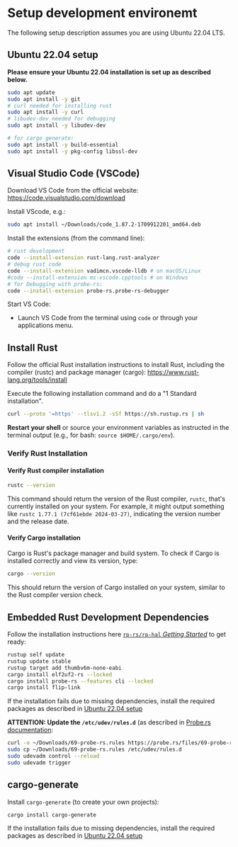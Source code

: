 # Setup development environemt

The following setup description assumes you are using Ubuntu 22.04 LTS.

## Ubuntu 22.04 setup

**Please ensure your Ubuntu 22.04 installation is set up as described below.**

```sh
sudo apt update
sudo apt install -y git
# curl needed for installing rust
sudo apt install -y curl
# libudev-dev needed for debugging
sudo apt install -y libudev-dev

# for cargo generate:
sudo apt install -y build-essential
sudo apt install -y pkg-config libssl-dev
```

## Visual Studio Code (VSCode)

Download VS Code from the official website: https://code.visualstudio.com/download

<!--
VSCodium (https://code.visualstudio.com/download) might work, but it hasn't been tested. Additionally, the plugin probe-rs.probe-rs-debugger is not available in the Marketplace and needs manual installation (as of May 16, 2024).
-->

Install VScode, e.g.:

```sh
sudo apt install ~/Downloads/code_1.87.2-1709912201_amd64.deb
```

Install the extensions (from the command line):

```sh
# rust development
code --install-extension rust-lang.rust-analyzer
# debug rust code
code --install-extension vadimcn.vscode-lldb # on macOS/Linux
#code --install-extension ms-vscode.cpptools # on Windows
# for Debugging with probe-rs:
code --install-extension probe-rs.probe-rs-debugger
```

Start VS Code:

* Launch VS Code from the terminal using `code` or through your applications menu.


## Install Rust

Follow the official Rust installation instructions to install Rust, including the compiler (rustc) and package manager (cargo): https://www.rust-lang.org/tools/install

Execute the following installation command and do a "1 Standard installation".

```sh
curl --proto '=https' --tlsv1.2 -sSf https://sh.rustup.rs | sh
```

**Restart your shell** or source your environment variables as instructed in the terminal output (e.g., for bash: `source $HOME/.cargo/env`).

### Verify Rust Installation

#### Verify Rust compiler installation

```sh
rustc --version
```

This command should return the version of the Rust compiler, `rustc`, that's currently installed on your system. For example, it might output something like `rustc 1.77.1 (7cf61ebde 2024-03-27)`, indicating the version number and the release date.

#### Verify Cargo installation

Cargo is Rust's package manager and build system. To check if Cargo is installed correctly and view its version, type:

```sh
cargo --version
```

This should return the version of Cargo installed on your system, similar to the Rust compiler version check.

## Embedded Rust Development Dependencies

Follow the installation instructions here [`rp-rs/rp-hal` *Getting Started*](https://github.com/rp-rs/rp-hal?tab=readme-ov-file#getting-started) to get ready:

```sh
rustup self update
rustup update stable
rustup target add thumbv6m-none-eabi
cargo install elf2uf2-rs --locked
cargo install probe-rs --features cli --locked
cargo install flip-link
```

If the installation fails due to missing dependencies, install the required packages as described in [Ubuntu 22.04 setup](#ubuntu-2204-setup)

**ATTENTION: Update the `/etc/udev/rules.d`** (as described in [Probe.rs documentation](https://probe.rs/docs/getting-started/probe-setup/#linux%3A-udev-rules):

```sh
curl -o ~/Downloads/69-probe-rs.rules https://probe.rs/files/69-probe-rs.rules
sudo cp ~/Downloads/69-probe-rs.rules /etc/udev/rules.d
sudo udevadm control --reload
sudo udevadm trigger
```

## cargo-generate

Install `cargo-generate` (to create your own projects):

```sh
cargo install cargo-generate
```

If the installation fails due to missing dependencies, install the required packages as described in [Ubuntu 22.04 setup](#ubuntu-2204-setup)
